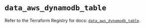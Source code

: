# `data_aws_dynamodb_table`

Refer to the Terraform Registry for docs: [`data_aws_dynamodb_table`](https://registry.terraform.io/providers/hashicorp/aws/6.6.0/docs/data-sources/dynamodb_table).
